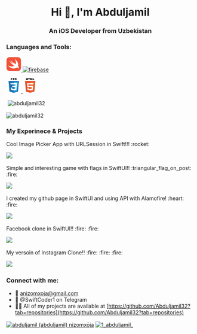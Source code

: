<h1 align="center">Hi 👋, I'm Abduljamil</h1>
<h3 align="center">An iOS Developer from Uzbekistan</h3>

<h3 align="left">Languages and Tools:</h3>

<p align="left">
 <a href="https://developer.apple.com/swift/" target="_blank" rel="noreferrer"> <img src="https://raw.githubusercontent.com/devicons/devicon/master/icons/swift/swift-original.svg" alt="swift" width="40" height="40"/> </a> <a href="https://firebase.google.com/" target="_blank" rel="noreferrer"> <img src="https://www.vectorlogo.zone/logos/firebase/firebase-icon.svg" alt="firebase" width="40" height="40"/></a> </p><a href="https://www.w3schools.com/css/" target="_blank" rel="noreferrer"> <img src="https://raw.githubusercontent.com/devicons/devicon/master/icons/css3/css3-original-wordmark.svg" alt="css3" width="40" height="40"/> </a> <a href="https://www.w3.org/html/" target="_blank" rel="noreferrer"> <img src="https://raw.githubusercontent.com/devicons/devicon/master/icons/html5/html5-original-wordmark.svg" alt="html5" width="40" height="40"/> </a>

<p>&nbsp;<img align="center" src="https://github-readme-stats.vercel.app/api?username=abduljamil32&show_icons=true&locale=en" alt="abduljamil32" /></p>

<p><img align="center" src="https://github-readme-streak-stats.herokuapp.com/?user=abduljamil32&" alt="abduljamil32" /></p>

<h3 align="left">My Experinece & Projects</h3>
<p>Cool Image Picker App with URLSession in Swift!!! :rocket: </p>
<img src="https://user-images.githubusercontent.com/74173189/188831113-59eaef0c-c277-43a7-b846-5a42b72fdf79.mov">





<p>Simple and interesting game with flags in SwiftUI!! :triangular_flag_on_post: :fire:</p>
<img src="https://user-images.githubusercontent.com/74173189/188263682-3de54b20-8a15-435a-a00b-bcce66b9a0a2.mov">


<p>I created my github page in SwiftUI and using API with Alamofire! :heart: :fire:</p>
<img src="https://user-images.githubusercontent.com/74173189/188129350-0966b09d-916e-48a2-912e-539876095d8d.mov", width="400">

<p>Facebook clone in SwiftUI!! :fire: :fire:</p>
<img src="https://user-images.githubusercontent.com/74173189/188132418-ad67dd15-ec4f-4650-9ea6-509f82a02188.mov">

<p>My versoin of Instagram Clone!! :fire: :fire: :fire:</p>
<img src="https://user-images.githubusercontent.com/74173189/188158599-f1f50ef8-88ce-4c1c-9867-173f4dfb58d8.mp4">

<h3 align="left">Connect with me:</h3>
<p align="left">
 
- :email: anizomxoja@gmail.com
- :iphone: @SwiftCoder1 on Telegram
- 👨‍💻 All of my projects are available at [https://github.com/Abduljamil32?tab=repositories](https://github.com/Abduljamil32?tab=repositories)
 
<a href="https://linkedin.com/in/Abduljamil Nizomxōja" target="blank"><img align="center" src="https://raw.githubusercontent.com/rahuldkjain/github-profile-readme-generator/master/src/images/icons/Social/linked-in-alt.svg" alt="abduljamil (abduljamil) nizomxōja" height="30" width="40" /></a>
<a href="https://instagram.com/1_abduljamil_" target="blank"><img align="center" src="https://raw.githubusercontent.com/rahuldkjain/github-profile-readme-generator/master/src/images/icons/Social/instagram.svg" alt="1_abduljamil_" height="30" width="40" /></a>
</p>




